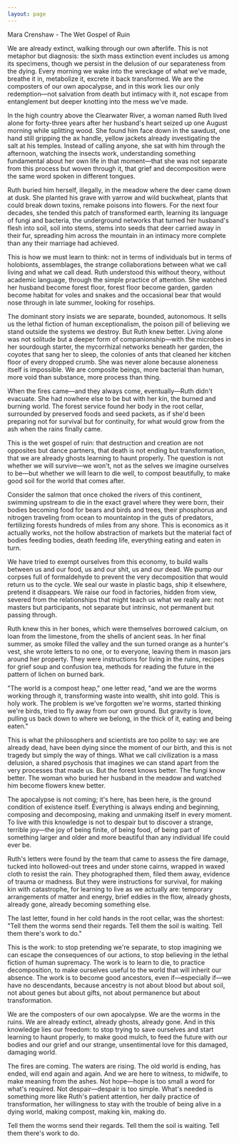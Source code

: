```yaml
---
layout: page
---
```

Mara Crenshaw - The Wet Gospel of Ruin

We are already extinct, walking through our own afterlife. This is not metaphor but diagnosis: the sixth mass extinction event includes us among its specimens, though we persist in the delusion of our separateness from the dying. Every morning we wake into the wreckage of what we've made, breathe it in, metabolize it, excrete it back transformed. We are the composters of our own apocalypse, and in this work lies our only redemption—not salvation from death but intimacy with it, not escape from entanglement but deeper knotting into the mess we've made.

In the high country above the Clearwater River, a woman named Ruth lived alone for forty-three years after her husband's heart seized up one August morning while splitting wood. She found him face down in the sawdust, one hand still gripping the ax handle, yellow jackets already investigating the salt at his temples. Instead of calling anyone, she sat with him through the afternoon, watching the insects work, understanding something fundamental about her own life in that moment—that she was not separate from this process but woven through it, that grief and decomposition were the same word spoken in different tongues.

Ruth buried him herself, illegally, in the meadow where the deer came down at dusk. She planted his grave with yarrow and wild buckwheat, plants that could break down toxins, remake poisons into flowers. For the next four decades, she tended this patch of transformed earth, learning its language of fungi and bacteria, the underground networks that turned her husband's flesh into soil, soil into stems, stems into seeds that deer carried away in their fur, spreading him across the mountain in an intimacy more complete than any their marriage had achieved.

This is how we must learn to think: not in terms of individuals but in terms of holobionts, assemblages, the strange collaborations between what we call living and what we call dead. Ruth understood this without theory, without academic language, through the simple practice of attention. She watched her husband become forest floor, forest floor become garden, garden become habitat for voles and snakes and the occasional bear that would nose through in late summer, looking for rosehips.

The dominant story insists we are separate, bounded, autonomous. It sells us the lethal fiction of human exceptionalism, the poison pill of believing we stand outside the systems we destroy. But Ruth knew better. Living alone was not solitude but a deeper form of companionship—with the microbes in her sourdough starter, the mycorrhizal networks beneath her garden, the coyotes that sang her to sleep, the colonies of ants that cleaned her kitchen floor of every dropped crumb. She was never alone because aloneness itself is impossible. We are composite beings, more bacterial than human, more void than substance, more process than thing.

When the fires came—and they always come, eventually—Ruth didn't evacuate. She had nowhere else to be but with her kin, the burned and burning world. The forest service found her body in the root cellar, surrounded by preserved foods and seed packets, as if she'd been preparing not for survival but for continuity, for what would grow from the ash when the rains finally came.

This is the wet gospel of ruin: that destruction and creation are not opposites but dance partners, that death is not ending but transformation, that we are already ghosts learning to haunt properly. The question is not whether we will survive—we won't, not as the selves we imagine ourselves to be—but whether we will learn to die well, to compost beautifully, to make good soil for the world that comes after.

Consider the salmon that once choked the rivers of this continent, swimming upstream to die in the exact gravel where they were born, their bodies becoming food for bears and birds and trees, their phosphorus and nitrogen traveling from ocean to mountaintop in the guts of predators, fertilizing forests hundreds of miles from any shore. This is economics as it actually works, not the hollow abstraction of markets but the material fact of bodies feeding bodies, death feeding life, everything eating and eaten in turn.

We have tried to exempt ourselves from this economy, to build walls between us and our food, us and our shit, us and our dead. We pump our corpses full of formaldehyde to prevent the very decomposition that would return us to the cycle. We seal our waste in plastic bags, ship it elsewhere, pretend it disappears. We raise our food in factories, hidden from view, severed from the relationships that might teach us what we really are: not masters but participants, not separate but intrinsic, not permanent but passing through.

Ruth knew this in her bones, which were themselves borrowed calcium, on loan from the limestone, from the shells of ancient seas. In her final summer, as smoke filled the valley and the sun turned orange as a hunter's vest, she wrote letters to no one, or to everyone, leaving them in mason jars around her property. They were instructions for living in the ruins, recipes for grief soup and confusion tea, methods for reading the future in the pattern of lichen on burned bark.

"The world is a compost heap," one letter read, "and we are the worms working through it, transforming waste into wealth, shit into gold. This is holy work. The problem is we've forgotten we're worms, started thinking we're birds, tried to fly away from our own ground. But gravity is love, pulling us back down to where we belong, in the thick of it, eating and being eaten."

This is what the philosophers and scientists are too polite to say: we are already dead, have been dying since the moment of our birth, and this is not tragedy but simply the way of things. What we call civilization is a mass delusion, a shared psychosis that imagines we can stand apart from the very processes that made us. But the forest knows better. The fungi know better. The woman who buried her husband in the meadow and watched him become flowers knew better.

The apocalypse is not coming; it's here, has been here, is the ground condition of existence itself. Everything is always ending and beginning, composing and decomposing, making and unmaking itself in every moment. To live with this knowledge is not to despair but to discover a strange, terrible joy—the joy of being finite, of being food, of being part of something larger and older and more beautiful than any individual life could ever be.

Ruth's letters were found by the team that came to assess the fire damage, tucked into hollowed-out trees and under stone cairns, wrapped in waxed cloth to resist the rain. They photographed them, filed them away, evidence of trauma or madness. But they were instructions for survival, for making kin with catastrophe, for learning to live as we actually are: temporary arrangements of matter and energy, brief eddies in the flow, already ghosts, already gone, already becoming something else.

The last letter, found in her cold hands in the root cellar, was the shortest: "Tell them the worms send their regards. Tell them the soil is waiting. Tell them there's work to do."

This is the work: to stop pretending we're separate, to stop imagining we can escape the consequences of our actions, to stop believing in the lethal fiction of human supremacy. The work is to learn to die, to practice decomposition, to make ourselves useful to the world that will inherit our absence. The work is to become good ancestors, even if—especially if—we have no descendants, because ancestry is not about blood but about soil, not about genes but about gifts, not about permanence but about transformation.

We are the composters of our own apocalypse. We are the worms in the ruins. We are already extinct, already ghosts, already gone. And in this knowledge lies our freedom: to stop trying to save ourselves and start learning to haunt properly, to make good mulch, to feed the future with our bodies and our grief and our strange, unsentimental love for this damaged, damaging world.

The fires are coming. The waters are rising. The old world is ending, has ended, will end again and again. And we are here to witness, to midwife, to make meaning from the ashes. Not hope—hope is too small a word for what's required. Not despair—despair is too simple. What's needed is something more like Ruth's patient attention, her daily practice of transformation, her willingness to stay with the trouble of being alive in a dying world, making compost, making kin, making do.

Tell them the worms send their regards. Tell them the soil is waiting. Tell them there's work to do.